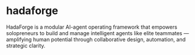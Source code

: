 # hadaforge
HadaForge is a modular AI-agent operating framework that empowers solopreneurs to build and manage intelligent agents like elite teammates — amplifying human potential through collaborative design, automation, and strategic clarity.
